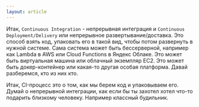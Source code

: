 ```yaml
---
layout: article
---
```

Итак, `Continuous Integration` - непрерывная интеграция и `Continuous Deployment/Delivery` или непрерывное развертывание/доставка. Это способ взять код, упаковать его в такой вид, чтобы потом развернуть в нужной системе. Сама система может быть бессерверной, например как Lambda в AWS или Cloud Functions в Яндекс Облаке. Это может быть виртуальная машина или облачный экземпляр EC2. Это может быть докер-контейнер или какая-то другая особая платформа. Давай разберемся, кто из них кто.

Итак, CI-процесс это о том, как мы берем код и упаковываем его. Думай о непрерывной интеграции, как если бы ты захотел хотел что-то подарить близкому человеку. Например классный будильник.
